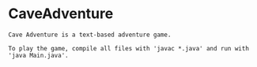# CaveAdventure

```
Cave Adventure is a text-based adventure game.

To play the game, compile all files with 'javac *.java' and run with 'java Main.java'.
```
